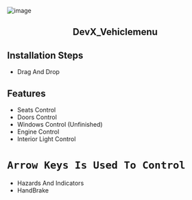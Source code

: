![image](https://imgur.com/py5ph9m.png)

<h2 align="center">DevX_Vehiclemenu</h2>

## Installation Steps
- Drag And Drop
## Features
- Seats Control
- Doors Control
- Windows Control (Unfinished)
- Engine Control
- Interior Light Control
# `Arrow Keys Is Used To Control`
- Hazards And Indicators
- HandBrake
